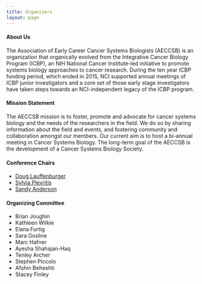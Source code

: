 ```yaml
---
title: Organizers
layout: page
---
```

#### About Us

The Association of Early Career Cancer Systems Biologists (AECCSB) is an organization that organically evolved from the Integrative Cancer Biology Program (ICBP), an NIH National Cancer Institute-led initiative to promote systems biology approaches to cancer research. During the ten year ICBP funding period, which ended in 2015, NCI supported annual meetings of ICBP junior investigators and a core set of those early stage investigators have taken steps towards an NCI-independent legacy of the ICBP program.

#### Mission Statement

The AECCSB mission is to foster, promote and advocate for cancer systems biology and the needs of the researchers in the field. We do so by sharing information about the field and events, and fostering community and collaboration amongst our members. Our current aim is to host a bi-annual meeting in Cancer Systems Biology. The long-term goal of the AECCSB is the development of a Cancer Systems Biology Society.

#### Conference Chairs

- [Doug Lauffenburger](http://web.mit.edu/dallab/)
- [Sylvia Plevritis](http://med.stanford.edu/plevritis.html)
- [Sandy Anderson](https://labpages.moffitt.org/andersona/)

#### Organizing Committee

- Brian Joughin
- Kathleen Wilkie
- Elana Furtig
- Sara Gosline
- Marc Hafner
- Ayesha Shahajan-Haq
- Tenley Archer
- Stephen Piccolo
- Afshin Beheshti
- Stacey Finley
